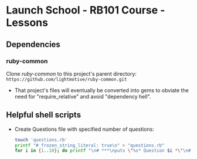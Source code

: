 # Launch School - RB101 Course - Lessons

## Dependencies

### ruby-common

Clone *ruby-common* to this project's parent directory: ```https://github.com/lightmotive/ruby-common.git```

- That project's files will eventually be converted into gems to obviate the need for "require_relative" and avoid "dependency hell".

## Helpful shell scripts
- Create Questions file with specified number of questions:
  ```bash
  touch 'questions.rb'
  printf "# frozen_string_literal: true\n" > "questions.rb"
  for i in {1..10}; do printf "\n# ***\nputs \"%s* Question $i *\"\n# ...\n" "\n" >> "questions.rb"; done
  ```
